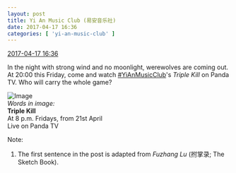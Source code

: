 ```yaml
---
layout: post
title: Yi An Music Club (易安音乐社)
date: 2017-04-17 16:36
categories: [ 'yi-an-music-club' ]
---
```


<div class="weibo-info">
  <a href="http://weibo.com/6094546964/EEW0IwA9g">2017-04-17 16:36</a>
</div>

In the night with strong wind and no moonlight, werewolves are coming out. At 20:00 this Friday, come and watch [#YiAnMusicClub](http://weibo.com/p/100808beae2e3e05b17b64f63ebedca39f19b2)'s *Triple Kill* on Panda TV. Who will carry the whole game?

<!-- more -->

![Image](https://wx3.sinaimg.cn/mw690/006Es64Agy1feprgw7gq8j31jk2bce88.jpg)  
*Words in image:*  
**Triple Kill**  
At 8 p.m. Fridays, from 21st April  
Live on Panda TV

Note:
1. The first sentence in the post is adapted from *Fuzhang Lu* (拊掌录; The Sketch Book).
